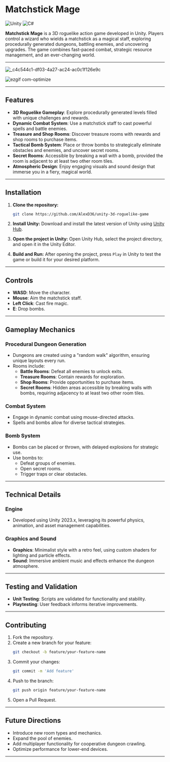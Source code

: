 # **Matchstick Mage**

![Unity](https://img.shields.io/badge/Unity-2023.x-blue?style=flat-square)
![C#](https://img.shields.io/badge/C%23-10.0-blue?style=flat-square)

**Matchstick Mage** is a 3D roguelike action game developed in Unity. Players control a wizard who wields a matchstick as a magical staff, exploring procedurally generated dungeons, battling enemies, and uncovering upgrades. The game combines fast-paced combat, strategic resource management, and an ever-changing world.

---

![_c4c544c1-df03-4a27-ac24-ac0c1f126e9c](https://github.com/user-attachments/assets/ee9013ae-5df2-4ed9-be5c-7963547550ec)

![ezgif com-optimize](https://github.com/user-attachments/assets/9cc74be1-04e9-4e76-be35-7be724b56be5)



---


## **Features**

- **3D Roguelike Gameplay**: Explore procedurally generated levels filled with unique challenges and rewards.
- **Dynamic Combat System**: Use a matchstick staff to cast powerful spells and battle enemies.
- **Treasure and Shop Rooms**: Discover treasure rooms with rewards and shop rooms to purchase items.
- **Tactical Bomb System**: Place or throw bombs to strategically eliminate obstacles and enemies, and uncover secret rooms.
- **Secret Rooms**: Accessible by breaking a wall with a bomb, provided the room is adjacent to at least two other room tiles.
- **Atmospheric Design**: Enjoy engaging visuals and sound design that immerse you in a fiery, magical world.

---

## **Installation**

1. **Clone the repository:**
   ```bash
   git clone https://github.com/AlexD36/unity-3d-roguelike-game
   ```

2. **Install Unity:**
   Download and install the latest version of Unity using [Unity Hub](https://unity.com/download).

3. **Open the project in Unity:**
   Open Unity Hub, select the project directory, and open it in the Unity Editor.

4. **Build and Run:**
   After opening the project, press `Play` in Unity to test the game or build it for your desired platform.

---

## **Controls**

- **WASD**: Move the character.
- **Mouse**: Aim the matchstick staff.
- **Left Click**: Cast fire magic.
- **E**: Drop bombs.

---

## **Gameplay Mechanics**

### **Procedural Dungeon Generation**
- Dungeons are created using a "random walk" algorithm, ensuring unique layouts every run.
- Rooms include:
  - **Battle Rooms**: Defeat all enemies to unlock exits.
  - **Treasure Rooms**: Contain rewards for exploration.
  - **Shop Rooms**: Provide opportunities to purchase items.
  - **Secret Rooms**: Hidden areas accessible by breaking walls with bombs, requiring adjacency to at least two other room tiles.

### **Combat System**
- Engage in dynamic combat using mouse-directed attacks.
- Spells and bombs allow for diverse tactical strategies.

### **Bomb System**
- Bombs can be placed or thrown, with delayed explosions for strategic use.
- Use bombs to:
  - Defeat groups of enemies.
  - Open secret rooms.
  - Trigger traps or clear obstacles.

---

## **Technical Details**

### **Engine**
- Developed using Unity 2023.x, leveraging its powerful physics, animation, and asset management capabilities.

### **Graphics and Sound**
- **Graphics**: Minimalist style with a retro feel, using custom shaders for lighting and particle effects.
- **Sound**: Immersive ambient music and effects enhance the dungeon atmosphere.

---

## **Testing and Validation**

- **Unit Testing**: Scripts are validated for functionality and stability.
- **Playtesting**: User feedback informs iterative improvements.

---

## **Contributing**

1. Fork the repository.
2. Create a new branch for your feature:
   ```bash
   git checkout -b feature/your-feature-name
   ```
3. Commit your changes:
   ```bash
   git commit -m 'Add feature'
   ```
4. Push to the branch:
   ```bash
   git push origin feature/your-feature-name
   ```
5. Open a Pull Request.

---

## **Future Directions**

- Introduce new room types and mechanics.
- Expand the pool of enemies.
- Add multiplayer functionality for cooperative dungeon crawling.
- Optimize performance for lower-end devices.

---


